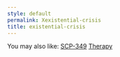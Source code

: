 ```yaml
---
style: default
permalink: Xexistential-crisis
title: existential-crisis
---
```

You may also like:
[SCP-349](http://scp-wiki.net/scp-349)
[Therapy](http://scp-wiki.net/therapy)